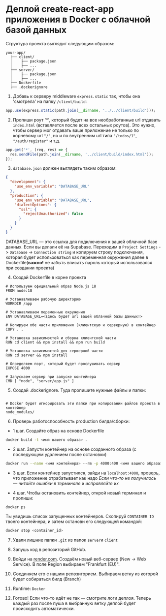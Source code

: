 # Деплой create-react-app приложения в Docker с облачной базой данных

Структура проекта выглядит следующим образом:

```
your-app/
  ├── client/
  │    ├── package.json
  │    ├── ...
  ├── server/
  │    ├── package.json
  │    ├── ...
  ├── Dockerfile
  ├── .dockerignore
```

1. Добавь к серверу middleware `express.static` так, чтобы она 'смотрела' на папку `/client/build`:

```jsx
app.use(express.static(path.join(__dirname, '../../client/build')));
```

2. Пропиши роут '\*', который будет на все необработанные url отдавать `index.html` (вставляется после всех остальных роутов). Это нужно, чтобы сервер мог отдавать ваше приложение не только по корневому url `"/"`, но и по внутренним url типа `"/todos/1"`, `"/auth/register"` и т.д.

```jsx
app.get('*', (req, res) => {
  res.sendFile(path.join(__dirname, '../client/build/index.html'));
});
```

3. `database.json` должен выглядеть таким образом:

```json
{
  "development": {
    "use_env_variable": "DATABASE_URL"
  },
  "production": {
    "use_env_variable": "DATABASE_URL",
    "dialectOptions": {
      "ssl": {
        "rejectUnauthorized": false
      }
    }
  }
}
```
DATABASE_URL — это ссылка для подключения к вашей облачной базе данных. Если вы делали её на Supabase. Переходим в `Project Settings` -> `Database` -> `Connection string` и копируем строку подключения, которая будет использоваться как переменная окружения  далее в Dockerfile(**важно!** не забыть вписать пароль который использовался при создании проекта)

4. Создай Dockerfile в корне проекта

```docker
# Используем официальный образ Node.js 18
FROM node:18

# Устанавливаем рабочую директорию
WORKDIR /app

# Устанавливаем переменные окружения
ENV DATABASE_URL=<здесь будет url вашей облачной базы данных!>

# Копируем обе части приложения (клиентскую и серверную) в контейнер
COPY . .

# Установка зависимостей и сборка клиентской части
RUN cd client && npm install && npm run build

# Установка зависимостей для серверной части
RUN cd server && npm install

# Определяем порт, который будет прослушивать сервер
EXPOSE 4000

# Запускаем сервер при запуске контейнера
CMD [ "node", "server/app.js" ]
```

5. Создай .dockerignore. Туда пропишите нужные файлы и папки:

```docker

# Docker будет игнорировать эти папки при копировании файлов проекта в контейнер
node_modules/

```

6. Проверь работоспособность production билда/сборки:

- 1 шаг. Создайте образ на основе Dockerfile

```bash
docker build -t <имя вашего образа> .
```

- 2 шаг. Запусти контейнер на основе созданного образа (с последующем удалением после остановки)

```bash
docker run --name <имя контейнера> --rm -p 4000:400 <имя вашего образа>
```

- 3 шаг. Если контейнер запустился, зайди на `localhost:4000`, проверь, что приложение отрабатывает как надо
*Если что-то не получилось — читайте ошибки в терминале и исправляйте их*

- 4 шаг. Чтобы остановить контейнер, открой новый терминал и пропиши:

```bash
docker ps
```

Ты увидишь список запущенных контейнеров. Скопируй `CONTAINER ID` твоего контейнера, и затем останови его следующей командой:

```bash
docker stop <container_id>
```

7. Удали лишние папки `.git` из папок `server`и `client`
8. Запушь код в репозиторий GitHub.

9. Войди на [render.com](http://render.com/). Создаём новый веб-сервер (New -> Web Service). В поле Region выбираем "Frankfurt (EU)". 
10. Соединяем его с нашим репозиторием. Выбираем ветку из которой будет собираться билд (Branch)
11. Runtime: `Docker`
12. Готово! Если что-то идёт не так — смотрите логи деплоя. Теперь каждый раз после пуша в выбранную ветку деплой будет происходить автоматически.

